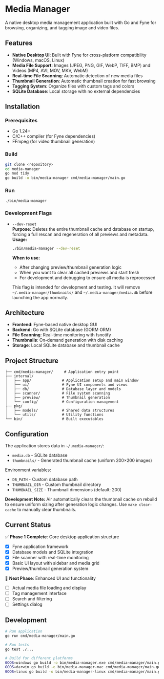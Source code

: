 # Media Manager

A native desktop media management application built with Go and Fyne for browsing, organizing, and tagging image and video files.

## Features

- **Native Desktop UI**: Built with Fyne for cross-platform compatibility (Windows, macOS, Linux)
- **Media File Support**: Images (JPEG, PNG, GIF, WebP, TIFF, BMP) and Videos (MP4, AVI, MOV, MKV, WebM)
- **Real-time File Scanning**: Automatic detection of new media files
- **Thumbnail Generation**: Automatic thumbnail creation for fast browsing
- **Tagging System**: Organize files with custom tags and colors
- **SQLite Database**: Local storage with no external dependencies

## Installation

### Prerequisites
- Go 1.24+ 
- C/C++ compiler (for Fyne dependencies)
- FFmpeg (for video thumbnail generation)

### Build
```bash
git clone <repository>
cd media-manager
go mod tidy
go build -o bin/media-manager cmd/media-manager/main.go
```

### Run
```bash
./bin/media-manager
```

### Development Flags

- `--dev-reset`  
  **Purpose:** Deletes the entire thumbnail cache and database on startup, forcing a full rescan and regeneration of all previews and metadata.  
  **Usage:**
  ```bash
  ./bin/media-manager --dev-reset
  ```
  **When to use:**
  - After changing preview/thumbnail generation logic
  - When you want to clear all cached previews and start fresh
  - For development and debugging to ensure all media is reprocessed
  
  This flag is intended for development and testing. It will remove `~/.media-manager/thumbnails/` and `~/.media-manager/media.db` before launching the app normally.

## Architecture

- **Frontend**: Fyne-based native desktop GUI
- **Backend**: Go with SQLite database (GORM ORM)
- **File Scanning**: Real-time monitoring with fsnotify
- **Thumbnails**: On-demand generation with disk caching
- **Storage**: Local SQLite database and thumbnail cache

## Project Structure

```
├── cmd/media-manager/     # Application entry point
├── internal/
│   ├── app/              # Application setup and main window
│   ├── ui/               # Fyne UI components and views
│   ├── db/               # Database layer and models
│   ├── scanner/          # File system scanning
│   ├── preview/          # Thumbnail generation
│   └── config/           # Configuration management
├── pkg/
│   ├── models/           # Shared data structures
│   └── utils/            # Utility functions
└── bin/                  # Built executables
```

## Configuration

The application stores data in `~/.media-manager/`:
- `media.db` - SQLite database
- `thumbnails/` - Generated thumbnail cache (uniform 200×200 images)

Environment variables:
- `DB_PATH` - Custom database path
- `THUMBNAIL_DIR` - Custom thumbnail directory  
- `THUMBNAIL_SIZE` - Thumbnail dimensions (default: 200)

**Development Note:** Air automatically clears the thumbnail cache on rebuild to ensure uniform sizing after generation logic changes. Use `make clear-cache` to manually clear thumbnails.

## Current Status

✅ **Phase 1 Complete**: Core desktop application structure
- [x] Fyne application framework
- [x] Database models and SQLite integration
- [x] File scanner with real-time monitoring
- [x] Basic UI layout with sidebar and media grid
- [x] Preview/thumbnail generation system

🚧 **Next Phase**: Enhanced UI and functionality
- [ ] Actual media file loading and display
- [ ] Tag management interface
- [ ] Search and filtering
- [ ] Settings dialog

## Development

```bash
# Run application
go run cmd/media-manager/main.go

# Run tests
go test ./...

# Build for different platforms
GOOS=windows go build -o bin/media-manager.exe cmd/media-manager/main.go
GOOS=darwin go build -o bin/media-manager-mac cmd/media-manager/main.go
GOOS=linux go build -o bin/media-manager-linux cmd/media-manager/main.go
```
